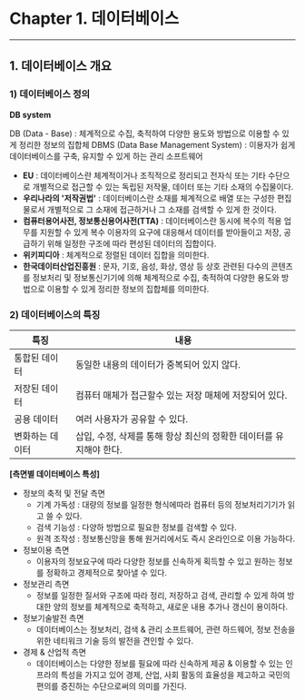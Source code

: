 # Chapter 1. 데이터베이스

---

## 1. 데이터베이스 개요
### 1) 데이터베이스 정의
**DB system**



DB (Data - Base) : 체계적으로 수집, 축적하여 다양한 용도와 방법으로 이용할 수 있게 정리한 정보의 집합체
DBMS (Data Base Management System) : 이용자가 쉽게 데이터베이스를 구축, 유지할 수 있게 하는 관리 소프트웨어

- **EU** : 데이터베이스란 체계적이거나 조직적으로 정리되고 전자식 또는 기타 수단으로 개별적으로 접근할 수 있는 독립된 저작물, 데이터 또는 기타 소재의 수집물이다.
- **우리나라의 '저작권법'** : 데이터베이스란 소재를 체계적으로 배열 또는 구성한 편집물로서 개별적으로 그 소재에 접근하거나 그 소재를 검색할 수 있게 한 것이다.
- **컴퓨터용어사전, 정보통신용어사전(TTA)** : 데이터베이스란 동시에 복수의 적용 업무를 지원할 수 있게 복수 이용자의 요구에 대응해서 데이터를 받아들이고 저장, 공급하기 위해 일정한 구조에 따라 편성된 데이터의 집합이다.
- **위키피디아** : 체계적으로 정렬된 데이터 집합을 의미한다.
- **한국데이터산업진흥원** : 문자, 기호, 음성, 화상, 영상 등 상호 관련된 다수의 콘텐츠를 정보처리 및 정보통신기기에 의해 체계적으로 수집, 축적하여 다양한 용도와 방법으로 이용할 수 있게 정리한 정보의 집합체를 의미한다.

### 2) 데이터베이스의 특징
| 특징       | 내용                                      |
|----------|-----------------------------------------|
| 통합된 데이터  | 동일한 내용의 데이터가 중복되어 있지 않다.                |
| 저장된 데이터  | 컴퓨터 매체가 접근할수 있는 저장 매체에 저장되어 있다.         |
| 공용 데이터   | 여러 사용자가 공유할 수 있다.                       |
| 변화하는 데이터 | 삽입, 수정, 삭제를 통해 항상 최신의 정확한 데이터를 유지해야 한다. |

**[측면별 데이터베이스 특성]**
- 정보의 축적 및 전달 측면
  - 기계 가독성 : 대량의 정보를 일정한 형식에따라 컴퓨터 등의 정보처리기기가 읽고 쓸 수 있다.
  - 검색 기능성 : 다양하 방법으로 필요한 정보를 검색할 수 있다.
  - 원격 조작성 : 정보통신망을 통해 원거리에서도 즉시 온라인으로 이용 가능하다.
- 정보이용 측면
  - 이용자의 정보요구에 따라 다양한 정보를 신속하게 획득할 수 있고 원하는 정보를 정확하고 경제적으로 찾아낼 수 있다.
- 정보관리 측면
  - 정보를 일정한 질서와 구조에 따라 정리, 저장하고 검색, 관리할 수 있게 하여 방대한 양의 정보를 체계적으로 축적하고, 새로운 내용 추가나 갱신이 용이하다.
- 정보기술발전 측면
  - 데이터베이스는 정보처리, 검색 & 관리 소프트웨어, 관련 하드웨어, 정보 전송을 위한 네티워크 기술 등의 발전을 견인할 수 있다.
- 경제 & 산업적 측면 
  - 데이터베이스는 다양한 정보를 필요에 따라 신속하게 제공 & 이용할 수 있는 인프라의 특성을 가지고 있어 경제, 산업, 사회 활동의 효율성을 제고하고 국민의 편의를 증진하는 수단으로써의 의미를 가진다.

